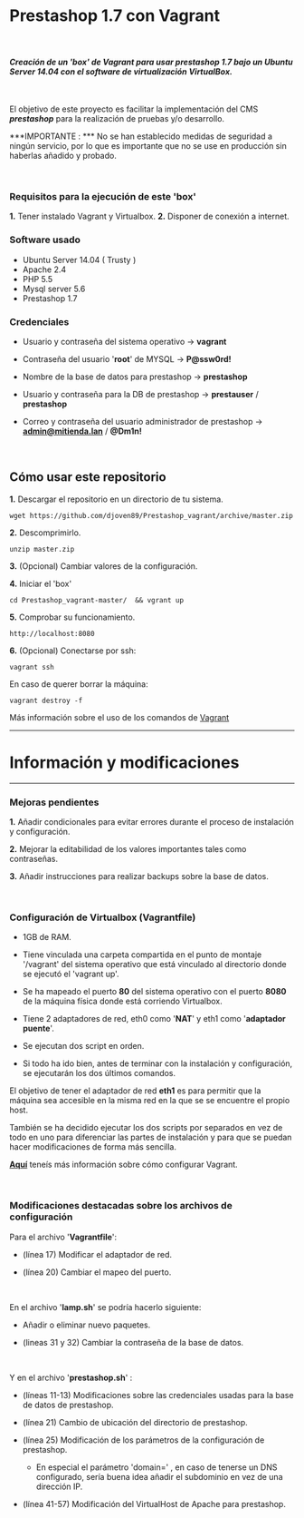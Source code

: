 # **Prestashop 1.7 con Vagrant**

&nbsp;

#### ***Creación de un 'box' de Vagrant para usar prestashop 1.7 bajo un Ubuntu Server 14.04 con el software de virtualización VirtualBox.***

&nbsp;

El objetivo de este proyecto es facilitar la implementación del CMS ***prestashop*** para la realización de pruebas  y/o desarrollo.

***IMPORTANTE : *** No se han establecido medidas de seguridad a ningún servicio, por lo que es importante que no se use en producción sin haberlas añadido y probado.

&nbsp;

### **Requisitos para la ejecución de este 'box'**

**1.** Tener instalado Vagrant y Virtualbox.
**2.** Disponer de conexión a internet.



### **Software usado**

* Ubuntu Server 14.04 ( Trusty )
* Apache 2.4
* PHP 5.5
* Mysql server 5.6 
* Prestashop 1.7


### **Credenciales** 

* Usuario y contraseña del sistema operativo -> **vagrant** 

* Contraseña del usuario '**root**' de MYSQL -> **P@ssw0rd!**

* Nombre de la base de datos para prestashop -> **prestashop**

* Usuario y contraseña  para la DB de prestashop -> **prestauser** / **prestashop**

* Correo y contraseña del usuario administrador de prestashop -> **admin@mitienda.lan** / **@Dm1n!**

&nbsp;

## **Cómo usar este repositorio**

**1.** Descargar el repositorio en un directorio de tu sistema.

	wget https://github.com/djoven89/Prestashop_vagrant/archive/master.zip

**2.** Descomprimirlo.

	unzip master.zip

**3.** (Opcional) Cambiar valores de la configuración.

**4.** Iniciar el 'box'

	cd Prestashop_vagrant-master/  && vgrant up
 
**5.** Comprobar su funcionamiento.

	http://localhost:8080

**6.** (Opcional) Conectarse por ssh:

	vagrant ssh

En caso de querer borrar la máquina:

	vagrant destroy -f

Más información sobre el uso de los comandos de [Vagrant](https://www.vagrantup.com/docs/cli/)

------
# **Información y modificaciones**
------

### **Mejoras pendientes**

**1.** Añadir condicionales para evitar errores durante el proceso de instalación y configuración.

**2.** Mejorar la editabilidad de los valores importantes tales como contraseñas.

**3.** Añadir instrucciones para realizar backups sobre la base de datos.

&nbsp;

### **Configuración de Virtualbox (Vagrantfile)**


* 1GB de RAM.

* Tiene vinculada una carpeta compartida en el punto de montaje '/vagrant' del sistema operativo que está vinculado al directorio donde se ejecutó el 'vagrant up'.

* Se ha mapeado el puerto **80** del sistema operativo con el puerto **8080** de la máquina física donde está corriendo Virtualbox.

* Tiene 2 adaptadores de red, eth0 como '**NAT**' y eth1 como '**adaptador puente**'. 

* Se ejecutan dos script en orden.

* Si todo ha ido bien, antes de terminar con la instalación y configuración, se ejecutarán los dos últimos comandos.

El objetivo de tener el adaptador de red **eth1** es para permitir que la máquina sea accesible en la misma red en la que se se encuentre el propio host.

También se ha decidido ejecutar los dos scripts por separados en vez de todo en uno para diferenciar las partes de instalación y para que se puedan hacer modificaciones de forma más sencilla.

**[Aquí](https://www.vagrantup.com/docs/virtualbox/)** teneís más información sobre cómo configurar Vagrant.

&nbsp;

### **Modificaciones destacadas sobre los archivos de configuración**

Para el archivo '**Vagrantfile**':

* (línea 17) Modificar el adaptador de red.

* (línea 20) Cambiar el mapeo del puerto.

&nbsp;

En el archivo '**lamp.sh**' se podría hacerlo siguiente:

* Añadir o eliminar nuevo paquetes.

* (lineas 31 y 32)  Cambiar la contraseña de la base de datos.

&nbsp;

Y en el archivo '**prestashop.sh**' :

* (líneas 11-13) Modificaciones sobre las credenciales usadas para la base de datos de prestashop.

* (línea 21) Cambio de ubicación del directorio de prestashop.

* (línea 25) Modificación de los parámetros de la configuración de prestashop.
	* En especial el parámetro 'domain=' , en caso de tenerse un DNS configurado, sería buena idea añadir el subdominio en vez de una dirección IP.


* (línea 41-57) Modificación del VirtualHost de Apache para prestashop.

